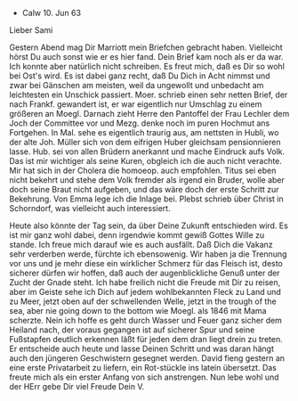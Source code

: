 + Calw 10. Jun 63

Lieber Sami

Gestern Abend mag Dir Marriott mein Briefchen gebracht haben. Vielleicht hörst Du auch sonst wie er es hier fand. Dein Brief kam noch als er da war. Ich konnte aber natürlich nicht schreiben. Es freut mich, daß es Dir so wohl bei Ost's wird. Es ist dabei ganz recht, daß Du Dich in Acht nimmst und zwar bei Gänschen am meisten, weil da ungewollt und unbedacht am leichtesten ein Unschick passiert. Moer. schrieb einen sehr netten Brief, der nach Frankf. gewandert ist, er war eigentlich nur Umschlag zu einem größeren an Moegl. Darnach zieht Herre den Pantoffel der Frau Lechler dem Joch der Committee vor und Mezg. denke noch im puren Hochmut ans Fortgehen. In Mal. sehe es eigentlich traurig aus, am nettsten in Hubli, wo der alte Joh. Müller sich von dem eifrigen Huber gleichsam pensionnieren lasse. Hub. sei von allen Brüdern anerkannt und mache Eindruck aufs Volk. Das ist mir wichtiger als seine Kuren, obgleich ich die auch nicht verachte. Mir hat sich in der Cholera die homoeop. auch empfohlen. Titus sei eben nicht bekehrt und stehe dem Volk fremder als irgend ein Bruder, wolle aber doch seine Braut nicht aufgeben, und das wäre doch der erste Schritt zur Bekehrung. 
Von Emma lege ich die Inlage bei. Plebst schrieb über Christ in Schorndorf, was vielleicht auch interessiert.

Heute also könnte der Tag sein, da über Deine Zukunft entschieden wird. Es ist mir ganz wohl dabei, denn irgendwie kommt gewiß Gottes Wille zu stande. Ich freue mich darauf wie es auch ausfällt. Daß Dich die Vakanz sehr verderben werde, fürchte ich ebensowenig. Wir haben ja die Trennung vor uns und je mehr diese ein wirklicher Schmerz für das Fleisch ist, desto sicherer dürfen wir hoffen, daß auch der augenblickliche Genuß unter der Zucht der Gnade steht. Ich habe freilich nicht die Freude mit Dir zu reisen, aber im Geiste sehe ich Dich auf jedem wohlbekannten Fleck zu Land und zu Meer, jetzt oben auf der schwellenden Welle, jetzt in the trough of the sea, aber nie going down to the bottom wie Moegl. als 1846 mit Mama scherzte. 
Nein ich hoffe es geht durch Wasser und Feuer ganz sicher dem Heiland nach, der voraus gegangen ist auf sicherer Spur und seine Fußstapfen deutlich erkennen läßt für jeden dem dran liegt drein zu treten. Er entscheide auch heute und lasse Deinen Schritt und was daran hängt auch den jüngeren Geschwistern gesegnet werden. David fieng gestern an eine erste Privatarbeit zu liefern, ein Rot-stückle ins latein übersetzt. Das freute mich als ein erster Anfang von sich anstrengen. Nun lebe wohl und der HErr gebe Dir viel Freude
 Dein V.

